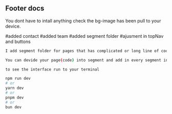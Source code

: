 ## Footer docs

You dont have to intall anything
check the bg-image has been pull to your device.

#added contact
#added team 
#added segment folder
#ajusment in topNav and buttons
```bash
I add segment folder for pages that has complicated or long line of code to be simplified and more readable.

You can devide your page(code) into segment and add in every segment in to the segment folder and import it in where segment it belongs.
```

```bash
to see the interface run to your terminal

npm run dev
# or
yarn dev
# or
pnpm dev
# or
bun dev
```